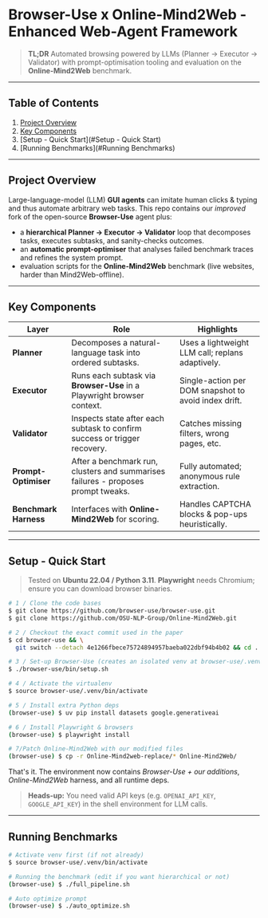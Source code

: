# Browser-Use x Online-Mind2Web - Enhanced Web-Agent Framework

> **TL;DR** Automated browsing powered by LLMs (Planner -> Executor -> Validator) with prompt-optimisation tooling and evaluation on the **Online-Mind2Web** benchmark.

---

## Table of Contents

1. [Project Overview](#project-overview)
2. [Key Components](#key-components)
3. [Setup - Quick Start](#Setup - Quick Start)
4. [Running Benchmarks](#Running Benchmarks)
---

## Project Overview

Large-language-model (LLM) **GUI agents** can imitate human clicks & typing and thus automate arbitrary web tasks.
This repo contains our *improved* fork of the open-source **Browser-Use** agent plus:

* a **hierarchical Planner -> Executor -> Validator** loop that decomposes tasks, executes subtasks, and sanity-checks outcomes.
* an **automatic prompt-optimiser** that analyses failed benchmark traces and refines the system prompt.
* evaluation scripts for the **Online-Mind2Web** benchmark (live websites, harder than Mind2Web-offline).

---

## Key Components

| Layer                 | Role                                                                              | Highlights                                           |
| --------------------- | --------------------------------------------------------------------------------- | ---------------------------------------------------- |
| **Planner**           | Decomposes a natural-language task into ordered subtasks.                         | Uses a lightweight LLM call; replans adaptively.     |
| **Executor**          | Runs each subtask via **Browser-Use** in a Playwright browser context.            | Single-action per DOM snapshot to avoid index drift. |
| **Validator**         | Inspects state after each subtask to confirm success or trigger recovery.         | Catches missing filters, wrong pages, etc.           |
| **Prompt-Optimiser**  | After a benchmark run, clusters and summarises failures - proposes prompt tweaks. | Fully automated; anonymous rule extraction.          |
| **Benchmark Harness** | Interfaces with **Online-Mind2Web** for scoring.                                  | Handles CAPTCHA blocks & pop-ups heuristically.      |

---

## Setup - Quick Start

> Tested on **Ubuntu 22.04 / Python 3.11**.
> **Playwright** needs Chromium; ensure you can download browser binaries.

```bash
# 1 / Clone the code bases
$ git clone https://github.com/browser-use/browser-use.git
$ git clone https://github.com/OSU-NLP-Group/Online-Mind2Web.git

# 2 / Checkout the exact commit used in the paper
$ cd browser-use && \
  git switch --detach 4e1266fbece75724894957baeba022dbf94b4b02 && cd ..

# 3 / Set-up Browser-Use (creates an isolated venv at browser-use/.venv)
$ ./browser-use/bin/setup.sh

# 4 / Activate the virtualenv
$ source browser-use/.venv/bin/activate

# 5 / Install extra Python deps
(browser-use) $ uv pip install datasets google.generativeai

# 6 / Install Playwright & browsers
(browser-use) $ playwright install

# 7/Patch Online‑Mind2Web with our modified files
(browser-use) $ cp -r Online-Mind2web-replace/* Online-Mind2Web/
```

That's it. The environment now contains *Browser-Use + our additions*, *Online-Mind2Web* harness, and all runtime deps.

> **Heads-up:**  You need valid API keys (e.g. `OPENAI_API_KEY`, `GOOGLE_API_KEY`) in the shell environment for LLM calls.

---

## Running Benchmarks

```bash
# Activate venv first (if not already)
$ source browser-use/.venv/bin/activate

# Running the benchmark (edit if you want hierarchical or not)
(browser-use) $ ./full_pipeline.sh

# Auto optimize prompt
(browser-use) $ ./auto_optimize.sh
```
